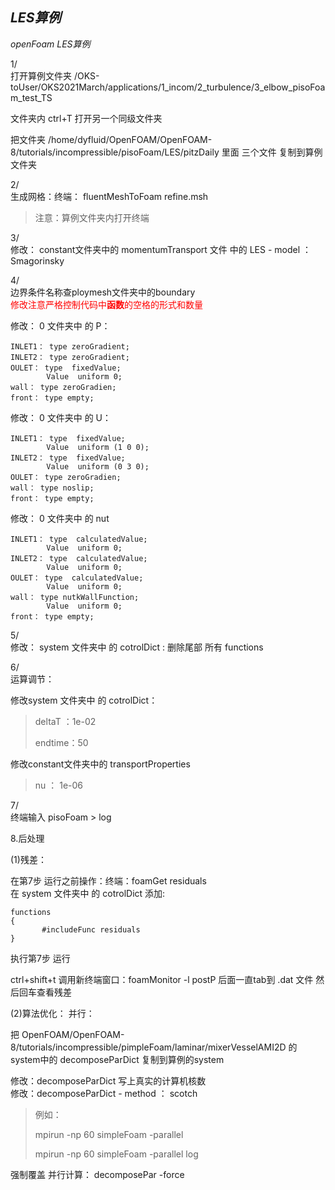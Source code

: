 *LES算例*
---
*openFoam LES算例*



1/  
打开算例文件夹 /OKS-toUser/OKS2021March/applications/1_incom/2_turbulence/3_elbow_pisoFoam_test_TS

文件夹内 ctrl+T  打开另一个同级文件夹  

把文件夹    /home/dyfluid/OpenFOAM/OpenFOAM-8/tutorials/incompressible/pisoFoam/LES/pitzDaily   里面 三个文件  复制到算例文件夹

2/  
生成网格：终端： fluentMeshToFoam refine.msh  

> 注意：算例文件夹内打开终端

3/  
修改： constant文件夹中的  momentumTransport  文件 中的  LES - model  ：   Smagorinsky

4/  
边界条件名称查ploymesh文件夹中的boundary  
<font color="red">修改注意严格控制代码中**函数**的空格的形式和数量</font>


修改： 0 文件夹中 的 P：

	INLET1： type zeroGradient; 
	INLET2： type zeroGradient;
	OULET： type  fixedValue;  
			Value  uniform 0;
	wall： type zeroGradien; 
	front： type empty;

修改： 0 文件夹中 的 U：

	INLET1： type  fixedValue;  
			Value  uniform (1 0 0); 
	INLET2： type  fixedValue;  
			Value  uniform (0 3 0); 
	OULET： type zeroGradien;
	wall： type noslip; 
	front： type empty;

修改： 0 文件夹中 的 nut

	INLET1： type  calculatedValue;  
			Value  uniform 0; 
	INLET2： type  calculatedValue;  
			Value  uniform 0; 
	OULET： type  calculatedValue;  
			Value  uniform 0; 
	wall： type nutkWallFunction;   
			Value  uniform 0; 
	front： type empty;

5/  
修改： system  文件夹中 的  cotrolDict :   删除尾部 所有 functions 

6/  
运算调节：


修改system  文件夹中 的  cotrolDict： 

> deltaT ：1e-02  
> 
> endtime：50  
> 

修改constant文件夹中的 transportProperties  
> 
> nu ： 1e-06

7/  
终端输入 pisoFoam > log 

8.后处理

(1)残差：

在第7步 运行之前操作：终端：foamGet residuals  
在 system  文件夹中 的  cotrolDict 添加:

	functions
	{
	       #includeFunc residuals
	}
执行第7步  运行

ctrl+shift+t  调用新终端窗口：foamMonitor -l postP    后面一直tab到 .dat 文件  然后回车查看残差

(2)算法优化：
并行：

把 OpenFOAM/OpenFOAM-8/tutorials/incompressible/pimpleFoam/laminar/mixerVesselAMI2D   的system中的  decomposeParDict 复制到算例的system

修改：decomposeParDict   写上真实的计算机核数  
修改：decomposeParDict   - method  ： scotch

> 例如：
> 
> mpirun -np 60 simpleFoam -parallel 
> 
> mpirun -np 60 simpleFoam -parallel log

强制覆盖  并行计算： decomposePar  -force  
